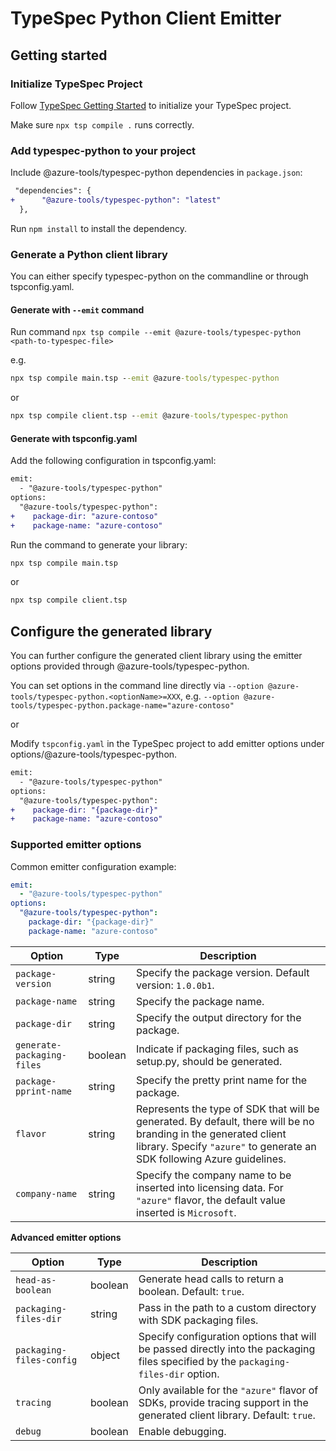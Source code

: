 # TypeSpec Python Client Emitter

## Getting started

### Initialize TypeSpec Project

Follow [TypeSpec Getting Started](https://typespec.io/docs) to initialize your TypeSpec project.

Make sure `npx tsp compile .` runs correctly.

### Add typespec-python to your project

Include @azure-tools/typespec-python dependencies in `package.json`:

```diff
 "dependencies": {
+      "@azure-tools/typespec-python": "latest"
  },
```

Run `npm install` to install the dependency.

### Generate a Python client library

You can either specify typespec-python on the commandline or through tspconfig.yaml.

#### Generate with `--emit` command

Run command `npx tsp compile --emit @azure-tools/typespec-python <path-to-typespec-file>`

e.g.

```cmd
npx tsp compile main.tsp --emit @azure-tools/typespec-python
```

or

```cmd
npx tsp compile client.tsp --emit @azure-tools/typespec-python
```

#### Generate with tspconfig.yaml

Add the following configuration in tspconfig.yaml:

```diff
emit:
  - "@azure-tools/typespec-python"
options:
  "@azure-tools/typespec-python":
+    package-dir: "azure-contoso"
+    package-name: "azure-contoso"
```

Run the command to generate your library:

```cmd
npx tsp compile main.tsp
```

or

```cmd
npx tsp compile client.tsp
```

## Configure the generated library

You can further configure the generated client library using the emitter options provided through @azure-tools/typespec-python.

You can set options in the command line directly via `--option @azure-tools/typespec-python.<optionName>=XXX`, e.g. `--option @azure-tools/typespec-python.package-name="azure-contoso"`

or

Modify `tspconfig.yaml` in the TypeSpec project to add emitter options under options/@azure-tools/typespec-python.

```diff
emit:
  - "@azure-tools/typespec-python"
options:
  "@azure-tools/typespec-python":
+    package-dir: "{package-dir}"
+    package-name: "azure-contoso"
```

### Supported emitter options

Common emitter configuration example:

```yaml
emit:
  - "@azure-tools/typespec-python"
options:
  "@azure-tools/typespec-python":
    package-dir: "{package-dir}"
    package-name: "azure-contoso"
```

| Option                     | Type    | Description                                                                                                                                                                                |
| -------------------------- | ------- | ------------------------------------------------------------------------------------------------------------------------------------------------------------------------------------------ |
| `package-version`          | string  | Specify the package version. Default version: `1.0.0b1`.                                                                                                                                   |
| `package-name`             | string  | Specify the package name.                                                                                                                                                                  |
| `package-dir`              | string  | Specify the output directory for the package.                                                                                                                                              |
| `generate-packaging-files` | boolean | Indicate if packaging files, such as setup.py, should be generated.                                                                                                                        |
| `package-pprint-name`      | string  | Specify the pretty print name for the package.                                                                                                                                             |
| `flavor`                   | string  | Represents the type of SDK that will be generated. By default, there will be no branding in the generated client library. Specify `"azure"` to generate an SDK following Azure guidelines. |
| `company-name`             | string  | Specify the company name to be inserted into licensing data. For `"azure"` flavor, the default value inserted is `Microsoft`.                                                              |

**Advanced emitter options**

| Option                   | Type    | Description                                                                                                                        |
| ------------------------ | ------- | ---------------------------------------------------------------------------------------------------------------------------------- |
| `head-as-boolean`        | boolean | Generate head calls to return a boolean. Default: `true`.                                                                          |
| `packaging-files-dir`    | string  | Pass in the path to a custom directory with SDK packaging files.                                                                   |
| `packaging-files-config` | object  | Specify configuration options that will be passed directly into the packaging files specified by the `packaging-files-dir` option. |
| `tracing`                | boolean | Only available for the `"azure"` flavor of SDKs, provide tracing support in the generated client library. Default: `true`.         |
| `debug`                  | boolean | Enable debugging.                                                                                                                  |
